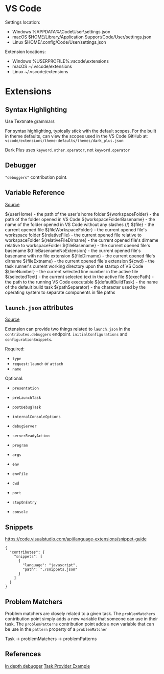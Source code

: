 # VS Code

Settings location:

-  Windows %APPDATA%\Code\User\settings.json
-  macOS $HOME/Library/Application Support/Code/User/settings.json
-  Linux $HOME/.config/Code/User/settings.json

Extension locations:

- Windows %USERPROFILE%\.vscode\extensions
- macOS ~/.vscode/extensions
- Linux ~/.vscode/extensions

# Extensions

## Syntax Highlighting

Use Textmate grammars

For syntax highlighting, typically stick with the default scopes.
For the built in theme defaults, can view the scopes used in the VS Code GitHub at:
`vscode/extensions/theme-defaults/themes/dark_plus.json`

Dark Plus uses `keyword.other.operator`, not `keyword.operator`


## Debugger

`"debuggers"` contribution point.

## Variable Reference

[Source](https://code.visualstudio.com/docs/editor/variables-reference)


${userHome} - the path of the user's home folder
${workspaceFolder} - the path of the folder opened in VS Code
${workspaceFolderBasename} - the name of the folder opened in VS Code without any slashes (/)
${file} - the current opened file
${fileWorkspaceFolder} - the current opened file's workspace folder
${relativeFile} - the current opened file relative to workspaceFolder
${relativeFileDirname} - the current opened file's dirname relative to workspaceFolder
${fileBasename} - the current opened file's basename
${fileBasenameNoExtension} - the current opened file's basename with no file extension
${fileDirname} - the current opened file's dirname
${fileExtname} - the current opened file's extension
${cwd} - the task runner's current working directory upon the startup of VS Code
${lineNumber} - the current selected line number in the active file
${selectedText} - the current selected text in the active file
${execPath} - the path to the running VS Code executable
${defaultBuildTask} - the name of the default build task
${pathSeparator} - the character used by the operating system to separate components in file paths

## `launch.json` attributes

[Source](https://code.visualstudio.com/docs/editor/debugging#_launchjson-attributes)

Extension can provide two things related to `launch.json` in the `contributes.debuggers` endpoint.
`initialConfigurations` and `configurationSnippets`.

Required:
- `type`
- `request`: `launch` or `attach`
- `name`

Optional:
- `presentation`
- `preLaunchTask`
- `postDebugTask`
- `internalConsoleOptions`
- `debugServer`
- `serverReadyAction`

- `program`
- `args`
- `env`
- `envFile`
- `cwd`
- `port`
- `stopOnEntry`
- `console`

## Snippets

<https://code.visualstudio.com/api/language-extensions/snippet-guide>

```
{
  "contributes": {
    "snippets": [
      {
        "language": "javascript",
        "path": "./snippets.json"
      }
    ]
  }
}
```

## Problem Matchers

Problem matchers are closely related to a given task.
The `problemMatchers` contribution point simply adds a new variable that someone can use in their task.
The `problemPatterns` contribution point adds a new variable that can be use in the `pattern` property of a `problemMatcher`

Task -> problemMatchers -> problemPatterns

## References

[In depth debugger](https://www.codemag.com/article/1809051/Writing-Your-Own-Debugger-and-Language-Extensions-with-Visual-Studio-Code)
[Task Provider Example](https://github.com/microsoft/vscode-extension-samples/tree/main/task-provider-sample)
